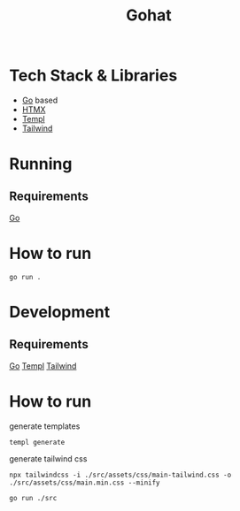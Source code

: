 <h1 align="center">Gohat</h1>

</br>

# Tech Stack & Libraries

- [Go](https://go.dev/) based
- [HTMX](https://htmx.org/)
- [Templ](https://github.com/a-h/templ)
- [Tailwind](https://tailwindcss.com/)

# Running

## Requirements

[Go](https://go.dev/)

# How to run

```shell
go run .
```

# Development

## Requirements

[Go](https://go.dev/)
[Templ](https://github.com/a-h/templ)
[Tailwind](https://tailwindcss.com/)

# How to run

generate templates
```shell
templ generate
```

generate tailwind css
```shell
npx tailwindcss -i ./src/assets/css/main-tailwind.css -o ./src/assets/css/main.min.css --minify
```

```shell
go run ./src
```